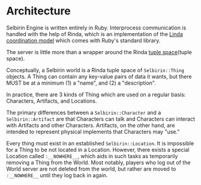 # Architecture

Selbirin Engine is written entirely in Ruby. Interprocess communication is
handled with the help of Rinda, which is an implementation of the [Linda
coordination model](linda) which comes with Ruby's standard library.

The server is little more than a wrapper around the Rinda [tuple
space](tuple space).

Conceptually, a Selbirin world is a Rinda tuple space of `Selbirin::Thing`
objects. A Thing can contain any key-value pairs of data it wants, but there
MUST be at a minimum (1) a "name", and (2) a "description".

In practice, there are 3 kinds of Thing which are used on a regular basis:
Characters, Artifacts, and Locations.

The primary differences between a `Selbirin::Character` and a
`Selbirin::Artifact` are that Characters can talk and Characters can
interact with Artifacts and other Characters. Artifacts, on the other hand,
are intended to represent physical implements that Characters may "use."

Every thing must exist in an established `Selbirin::Location`. It is
impossible for a Thing to be not located in a Location. However, there
exists a special Location called `:__NOWHERE__`, which aids in such tasks as
temporarily removing a Thing from the World. Most notably, players who log
out of the World server are not deleted from the world, but rather are
moved to `:__NOWHERE__` until they log back in again.

[linda]: https://en.wikipedia.org/wiki/Linda_(coordination_language)
[tuple space]: https://en.wikipedia.org/wiki/Tuple_space
